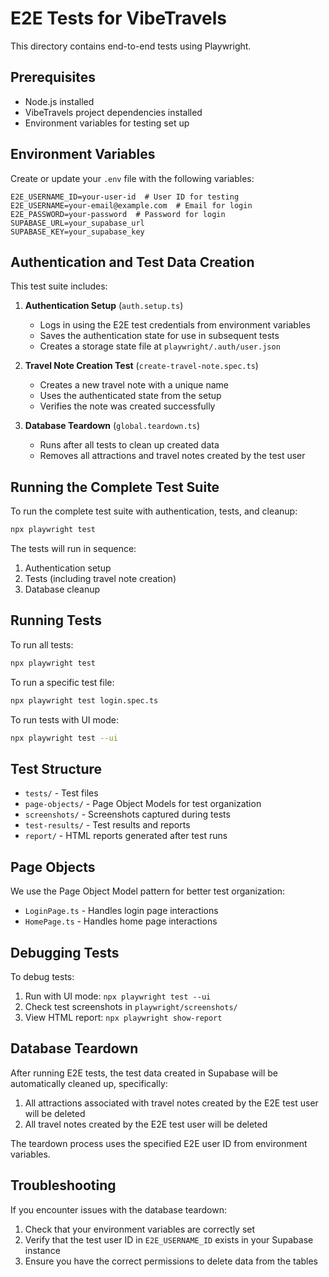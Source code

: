 # E2E Tests for VibeTravels

This directory contains end-to-end tests using Playwright.

## Prerequisites

- Node.js installed
- VibeTravels project dependencies installed
- Environment variables for testing set up

## Environment Variables

Create or update your `.env` file with the following variables:

```
E2E_USERNAME_ID=your-user-id  # User ID for testing
E2E_USERNAME=your-email@example.com  # Email for login
E2E_PASSWORD=your-password  # Password for login
SUPABASE_URL=your_supabase_url
SUPABASE_KEY=your_supabase_key
```

## Authentication and Test Data Creation

This test suite includes:

1. **Authentication Setup** (`auth.setup.ts`)

   - Logs in using the E2E test credentials from environment variables
   - Saves the authentication state for use in subsequent tests
   - Creates a storage state file at `playwright/.auth/user.json`

2. **Travel Note Creation Test** (`create-travel-note.spec.ts`)

   - Creates a new travel note with a unique name
   - Uses the authenticated state from the setup
   - Verifies the note was created successfully

3. **Database Teardown** (`global.teardown.ts`)
   - Runs after all tests to clean up created data
   - Removes all attractions and travel notes created by the test user

## Running the Complete Test Suite

To run the complete test suite with authentication, tests, and cleanup:

```bash
npx playwright test
```

The tests will run in sequence:

1. Authentication setup
2. Tests (including travel note creation)
3. Database cleanup

## Running Tests

To run all tests:

```bash
npx playwright test
```

To run a specific test file:

```bash
npx playwright test login.spec.ts
```

To run tests with UI mode:

```bash
npx playwright test --ui
```

## Test Structure

- `tests/` - Test files
- `page-objects/` - Page Object Models for test organization
- `screenshots/` - Screenshots captured during tests
- `test-results/` - Test results and reports
- `report/` - HTML reports generated after test runs

## Page Objects

We use the Page Object Model pattern for better test organization:

- `LoginPage.ts` - Handles login page interactions
- `HomePage.ts` - Handles home page interactions

## Debugging Tests

To debug tests:

1. Run with UI mode: `npx playwright test --ui`
2. Check test screenshots in `playwright/screenshots/`
3. View HTML report: `npx playwright show-report`

## Database Teardown

After running E2E tests, the test data created in Supabase will be automatically cleaned up, specifically:

1. All attractions associated with travel notes created by the E2E test user will be deleted
2. All travel notes created by the E2E test user will be deleted

The teardown process uses the specified E2E user ID from environment variables.

## Troubleshooting

If you encounter issues with the database teardown:

1. Check that your environment variables are correctly set
2. Verify that the test user ID in `E2E_USERNAME_ID` exists in your Supabase instance
3. Ensure you have the correct permissions to delete data from the tables

